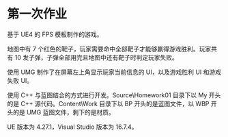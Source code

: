 # 第一次作业

基于 UE4 的 FPS 模板制作的游戏。

地图中有 7 个红色的靶子，玩家需要命中全部靶子才能够赢得游戏胜利。玩家共有 10 发子弹，子弹全部用完且地图中还有靶子时判定玩家失败。

使用 UMG 制作了在屏幕左上角显示玩家当前信息的 UI，以及游戏胜利 UI 和游戏失败 UI。

使用 C++ 与蓝图结合的方式进行开发。Source\Homework01 目录下以 My 开头的是 C++ 源代码。Content\Work 目录下以 BP 开头的是蓝图文件，以 WBP 开头的是 UMG 蓝图文件，剩下的是材质。

UE 版本为 4.27.1，Visual Studio 版本为 16.7.4。
